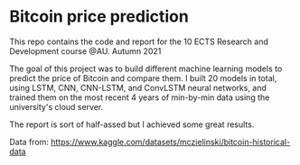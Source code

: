 # Bitcoin price prediction

This repo contains the code and report for the 10 ECTS Research and Development course @AU. Autumn 2021

The goal of this project was to build different machine learning models to predict the price of Bitcoin and compare them. I built 20 models in total, using LSTM, CNN, CNN-LSTM, and ConvLSTM neural networks, and trained them on the most recent 4 years of min-by-min data using the university's cloud server.

The report is sort of half-assed but I achieved some great results.

Data from: https://www.kaggle.com/datasets/mczielinski/bitcoin-historical-data
